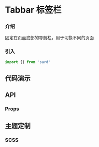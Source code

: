 # Tabbar 标签栏

### 介绍

固定在页面底部的导航栏，用于切换不同的页面

### 引入

```js
import {} from 'sard'
```

## 代码演示

## API

### Props

## 主题定制

### SCSS

```scss

```
